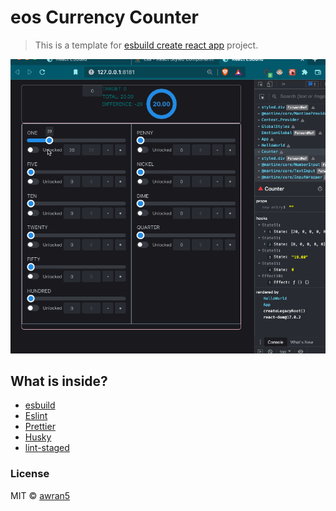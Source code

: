 # eos Currency Counter

> This is a template for [esbuild create react app](https://github.com/awran5/esbuild-create-react-app) project.


![alt text](money-counter.gif)

## What is inside?

- [esbuild](https://esbuild.github.io/)
- [Eslint](https://eslint.org/)
- [Prettier](https://prettier.io/)
- [Husky](https://github.com/typicode/husky)
- [lint-staged](https://github.com/okonet/lint-staged)


### License

MIT © [awran5](https://github.com/awran5/)
